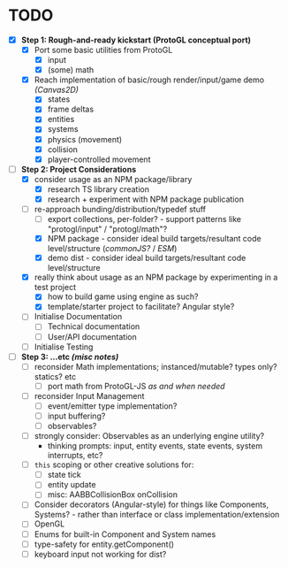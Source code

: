 # TODO

- [x] **Step 1: Rough-and-ready kickstart (ProtoGL conceptual port)**
    - [x] Port some basic utilities from ProtoGL
        - [x] input
        - [x] (some) math
    - [x] Reach implementation of basic/rough render/input/game demo *(Canvas2D)*
        - [x] states
        - [x] frame deltas
        - [x] entities
        - [x] systems
        - [x] physics (movement)
        - [x] collision
        - [x] player-controlled movement
- [ ] **Step 2: Project Considerations**
    - [x] consider usage as an NPM package/library
        - [x] research TS library creation
        - [x] research + experiment with NPM package publication
    - [ ] re-approach bunding/distribution/typedef stuff
        - [ ] export collections, per-folder? - support patterns like "protogl/input" / "protogl/math"?
        - [x] NPM package - consider ideal build targets/resultant code level/structure (*commonJS?* / *ESM*)
        - [x] demo dist - consider ideal build targets/resultant code level/structure
    - [x] really think about usage as an NPM package by experimenting in a test project
        - [x] how to build game using engine as such?
        - [x] template/starter project to facilitate? Angular style?
    - [ ] Initialise Documentation
        - [ ] Technical documentation
        - [ ] User/API documentation
    - [ ] Initialise Testing
- [ ] **Step 3: ...etc *(misc notes)***
    - [ ] reconsider Math implementations; instanced/mutable? types only? statics? etc
        - [ ] port math from ProtoGL-JS *as and when needed*
    - [ ] reconsider Input Management
        - [ ] event/emitter type implementation?
        - [ ] input buffering?
        - [ ] observables?
    - [ ] strongly consider: Observables as an underlying engine utility?
        - thinking prompts: input, entity events, state events, system interrupts, etc?
    - [ ] `this` scoping or other creative solutions for:
        - [ ] state tick
        - [ ] entity update
        - [ ] misc: AABBCollisionBox onCollision
    - [ ] Consider decorators (Angular-style) for things like Components, Systems? - rather than interface or class implementation/extension
    - [ ] OpenGL
    - [ ] Enums for built-in Component and System names
    - [ ] type-safety for entity.getComponent()
    - [ ] keyboard input not working for dist?
